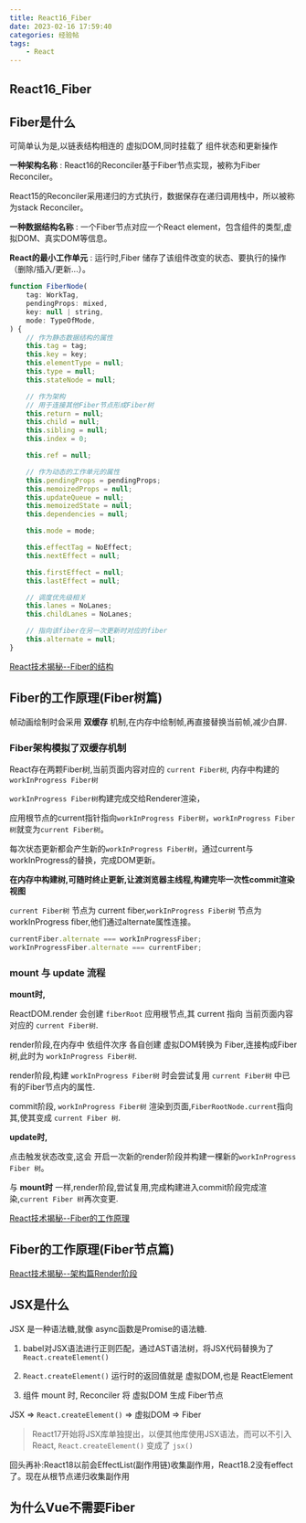 ```yaml
---
title: React16_Fiber
date: 2023-02-16 17:59:40
categories: 经验帖
tags: 
    - React
---
```


## React16_Fiber

## Fiber是什么

可简单认为是,以链表结构相连的 虚拟DOM,同时挂载了 组件状态和更新操作

__一种架构名称__ : React16的Reconciler基于Fiber节点实现，被称为Fiber Reconciler。

React15的Reconciler采用递归的方式执行，数据保存在递归调用栈中，所以被称为stack Reconciler。

__一种数据结构名称__ : 一个Fiber节点对应一个React element，包含组件的类型,虚拟DOM、真实DOM等信息。

__React的最小工作单元__ : 运行时,Fiber 储存了该组件改变的状态、要执行的操作（删除/插入/更新...）。

```js
function FiberNode(
    tag: WorkTag,
    pendingProps: mixed,
    key: null | string,
    mode: TypeOfMode,
) {
    // 作为静态数据结构的属性
    this.tag = tag;
    this.key = key;
    this.elementType = null;
    this.type = null;
    this.stateNode = null;

    // 作为架构
    // 用于连接其他Fiber节点形成Fiber树
    this.return = null;
    this.child = null;
    this.sibling = null;
    this.index = 0;

    this.ref = null;

    // 作为动态的工作单元的属性
    this.pendingProps = pendingProps;
    this.memoizedProps = null;
    this.updateQueue = null;
    this.memoizedState = null;
    this.dependencies = null;

    this.mode = mode;

    this.effectTag = NoEffect;
    this.nextEffect = null;

    this.firstEffect = null;
    this.lastEffect = null;

    // 调度优先级相关
    this.lanes = NoLanes;
    this.childLanes = NoLanes;

    // 指向该fiber在另一次更新时对应的fiber
    this.alternate = null;
}
```

[React技术揭秘--Fiber的结构](https://react.iamkasong.com/process/fiber.html#fiber%E7%9A%84%E5%90%AB%E4%B9%89)

## Fiber的工作原理(Fiber树篇)

帧动画绘制时会采用 __双缓存__ 机制,在内存中绘制帧,再直接替换当前帧,减少白屏.

### Fiber架构模拟了双缓存机制

React存在两颗Fiber树,当前页面内容对应的 `current Fiber树`, 内存中构建的 `workInProgress Fiber树`

`workInProgress Fiber树`构建完成交给Renderer渲染，

应用根节点的current指针指向`workInProgress Fiber树`，`workInProgress Fiber树`就变为`current Fiber树`。

每次状态更新都会产生新的`workInProgress Fiber树`，通过current与workInProgress的替换，完成DOM更新。

__在内存中构建树,可随时终止更新,让渡浏览器主线程,构建完毕一次性commit渲染视图__

`current Fiber树` 节点为 current fiber,`workInProgress Fiber树` 节点为 workInProgress fiber,他们通过alternate属性连接。

```js
currentFiber.alternate === workInProgressFiber;
workInProgressFiber.alternate === currentFiber;
```

### mount 与 update 流程

__mount时,__

ReactDOM.render 会创建 `fiberRoot` 应用根节点,其 current 指向 当前页面内容对应的 `current Fiber树`.

render阶段,在内存中 依组件次序 各自创建 虚拟DOM转换为 Fiber,连接构成Fiber树,此时为 `workInProgress Fiber树`.

render阶段,构建 `workInProgress Fiber树` 时会尝试复用 `current Fiber树` 中已有的Fiber节点内的属性.

commit阶段, `workInProgress Fiber树` 渲染到页面,`FiberRootNode.current`指向其,使其变成 `current Fiber 树`.

__update时,__

点击触发状态改变,这会 开启一次新的render阶段并构建一棵新的`workInProgress Fiber 树`。

与 __mount时__ 一样,render阶段,尝试复用,完成构建进入commit阶段完成渲染,`current Fiber 树`再次变更.

[React技术揭秘--Fiber的工作原理](https://react.iamkasong.com/process/doubleBuffer.html#%E4%BB%80%E4%B9%88%E6%98%AF-%E5%8F%8C%E7%BC%93%E5%AD%98)


## Fiber的工作原理(Fiber节点篇)



[React技术揭秘--架构篇Render阶段](https://react.iamkasong.com/process/reconciler.html)


## JSX是什么

JSX 是一种语法糖,就像 async函数是Promise的语法糖.

1. babel对JSX语法进行正则匹配，通过AST语法树，将JSX代码替换为了`React.createElement()`

2. `React.createElement()` 运行时的返回值就是 虚拟DOM,也是 ReactElement

3. 组件 mount 时, Reconciler 将 虚拟DOM 生成 Fiber节点

JSX => `React.createElement()` => 虚拟DOM => Fiber

> React17开始将JSX库单独提出，以便其他库使用JSX语法，而可以不引入React, `React.createElement()` 变成了 `jsx()`

回头再补:React18以前会EffectList(副作用链)收集副作用，React18.2没有effect了。现在从根节点递归收集副作用


## 为什么Vue不需要Fiber